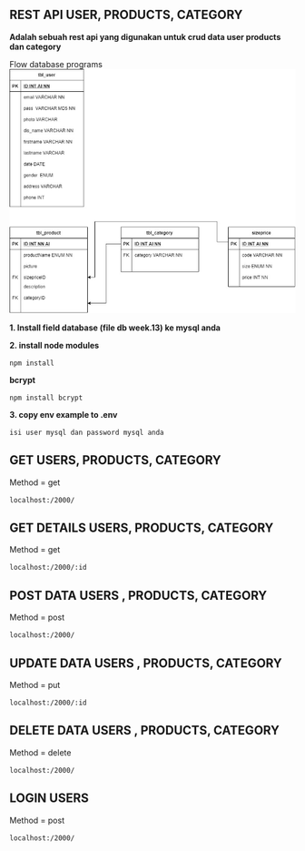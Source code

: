 ## REST API USER, PRODUCTS, CATEGORY

**Adalah sebuah rest api yang digunakan untuk crud data user products dan category**

Flow database programs
![](./db/tes-Page-7.jpg)

**1. Install field database (file db week.13) ke mysql anda**

**2. install node modules**
```
npm install
```
**bcrypt**
```
npm install bcrypt
```
**3. copy env example to .env**
```
isi user mysql dan password mysql anda
```

## GET USERS, PRODUCTS, CATEGORY
Method = get
```
localhost:/2000/
```
## GET DETAILS USERS, PRODUCTS, CATEGORY
Method = get
```
localhost:/2000/:id
```
## POST DATA USERS , PRODUCTS, CATEGORY
Method = post
```
localhost:/2000/
```
## UPDATE DATA USERS , PRODUCTS, CATEGORY
Method = put
```
localhost:/2000/:id
```
## DELETE DATA USERS , PRODUCTS, CATEGORY
Method = delete
```
localhost:/2000/
```
## LOGIN USERS 
Method = post
```
localhost:/2000/
```
